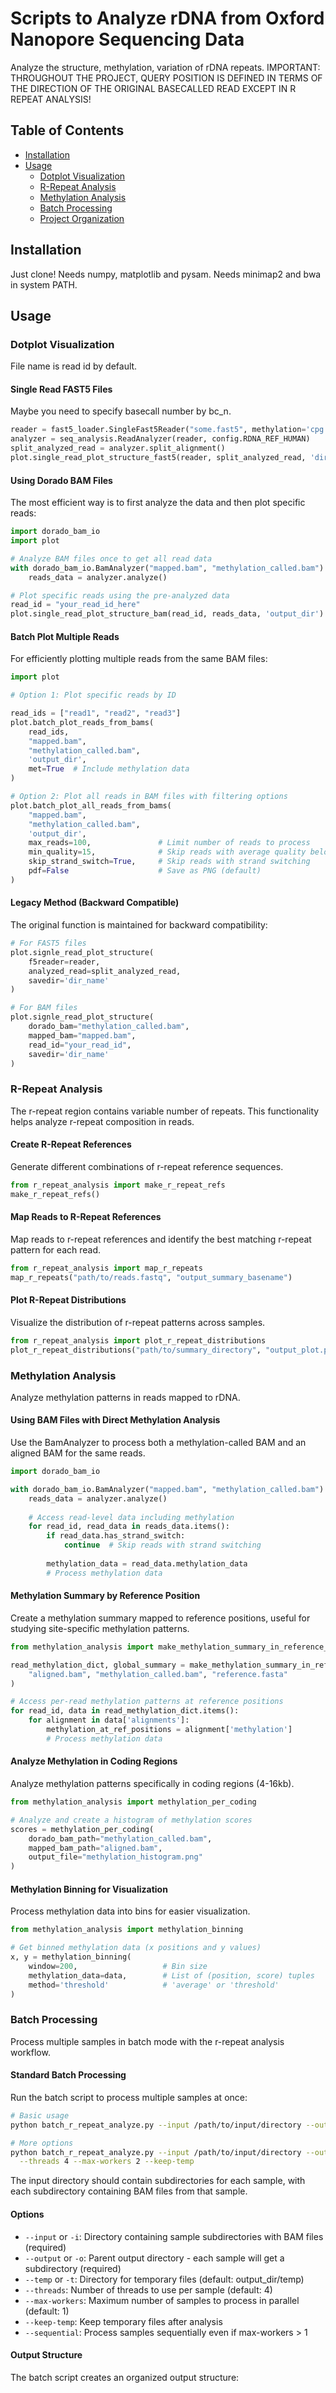 # Scripts to Analyze rDNA from Oxford Nanopore Sequencing Data

Analyze the structure, methylation, variation of rDNA repeats.
IMPORTANT: THROUGHOUT THE PROJECT, QUERY POSITION IS DEFINED IN TERMS OF THE DIRECTION OF THE ORIGINAL BASECALLED READ EXCEPT IN R REPEAT ANALYSIS!

## Table of Contents

- [Installation](#installation)
- [Usage](#usage)
  - [Dotplot Visualization](#dotplot-visualization)
  - [R-Repeat Analysis](#r-repeat-analysis)
  - [Methylation Analysis](#methylation-analysis)
  - [Batch Processing](#batch-processing)
  - [Project Organization](#project-organization)

## Installation

Just clone! Needs numpy, matplotlib and pysam. Needs minimap2 and bwa in system PATH.

## Usage

### Dotplot Visualization
File name is read id by default.

#### Single Read FAST5 Files
Maybe you need to specify basecall number by bc_n.
```python
reader = fast5_loader.SingleFast5Reader("some.fast5", methylation='cpg')
analyzer = seq_analysis.ReadAnalyzer(reader, config.RDNA_REF_HUMAN)
split_analyzed_read = analyzer.split_alignment()
plot.single_read_plot_structure_fast5(reader, split_analyzed_read, 'dir_name', met=True, pdf=False)
```

#### Using Dorado BAM Files
The most efficient way is to first analyze the data and then plot specific reads:

```python
import dorado_bam_io
import plot

# Analyze BAM files once to get all read data
with dorado_bam_io.BamAnalyzer("mapped.bam", "methylation_called.bam") as analyzer:
    reads_data = analyzer.analyze()

# Plot specific reads using the pre-analyzed data
read_id = "your_read_id_here"
plot.single_read_plot_structure_bam(read_id, reads_data, 'output_dir')
```

#### Batch Plot Multiple Reads
For efficiently plotting multiple reads from the same BAM files:

```python
import plot

# Option 1: Plot specific reads by ID

read_ids = ["read1", "read2", "read3"]
plot.batch_plot_reads_from_bams(
    read_ids, 
    "mapped.bam", 
    "methylation_called.bam", 
    'output_dir',
    met=True  # Include methylation data
)

# Option 2: Plot all reads in BAM files with filtering options
plot.batch_plot_all_reads_from_bams(
    "mapped.bam",
    "methylation_called.bam",
    'output_dir',
    max_reads=100,               # Limit number of reads to process
    min_quality=15,              # Skip reads with average quality below 15
    skip_strand_switch=True,     # Skip reads with strand switching
    pdf=False                    # Save as PNG (default)
)
```

#### Legacy Method (Backward Compatible)
The original function is maintained for backward compatibility:

```python
# For FAST5 files
plot.signle_read_plot_structure(
    f5reader=reader, 
    analyzed_read=split_analyzed_read, 
    savedir='dir_name'
)

# For BAM files
plot.signle_read_plot_structure(
    dorado_bam="methylation_called.bam", 
    mapped_bam="mapped.bam", 
    read_id="your_read_id", 
    savedir='dir_name'
)
```

### R-Repeat Analysis
The r-repeat region contains variable number of repeats. This functionality helps analyze r-repeat composition in reads.

#### Create R-Repeat References
Generate different combinations of r-repeat reference sequences.
```python
from r_repeat_analysis import make_r_repeat_refs
make_r_repeat_refs()
```

#### Map Reads to R-Repeat References
Map reads to r-repeat references and identify the best matching r-repeat pattern for each read.
```python
from r_repeat_analysis import map_r_repeats
map_r_repeats("path/to/reads.fastq", "output_summary_basename")
```

#### Plot R-Repeat Distributions
Visualize the distribution of r-repeat patterns across samples.
```python
from r_repeat_analysis import plot_r_repeat_distributions
plot_r_repeat_distributions("path/to/summary_directory", "output_plot.pdf")
```

### Methylation Analysis
Analyze methylation patterns in reads mapped to rDNA.

#### Using BAM Files with Direct Methylation Analysis
Use the BamAnalyzer to process both a methylation-called BAM and an aligned BAM for the same reads.
```python
import dorado_bam_io

with dorado_bam_io.BamAnalyzer("mapped.bam", "methylation_called.bam") as analyzer:
    reads_data = analyzer.analyze()
    
    # Access read-level data including methylation
    for read_id, read_data in reads_data.items():
        if read_data.has_strand_switch:
            continue  # Skip reads with strand switching
            
        methylation_data = read_data.methylation_data
        # Process methylation data
```

#### Methylation Summary by Reference Position
Create a methylation summary mapped to reference positions, useful for studying site-specific methylation patterns.
```python
from methylation_analysis import make_methylation_summary_in_reference_positions_with_aligned_bam

read_methylation_dict, global_summary = make_methylation_summary_in_reference_positions_with_aligned_bam(
    "aligned.bam", "methylation_called.bam", "reference.fasta"
)

# Access per-read methylation patterns at reference positions
for read_id, data in read_methylation_dict.items():
    for alignment in data['alignments']:
        methylation_at_ref_positions = alignment['methylation']
        # Process methylation data
```

#### Analyze Methylation in Coding Regions
Analyze methylation patterns specifically in coding regions (4-16kb).
```python
from methylation_analysis import methylation_per_coding

# Analyze and create a histogram of methylation scores
scores = methylation_per_coding(
    dorado_bam_path="methylation_called.bam",
    mapped_bam_path="aligned.bam",
    output_file="methylation_histogram.png"
)
```

#### Methylation Binning for Visualization
Process methylation data into bins for easier visualization.
```python
from methylation_analysis import methylation_binning

# Get binned methylation data (x positions and y values)
x, y = methylation_binning(
    window=200,                   # Bin size
    methylation_data=data,        # List of (position, score) tuples
    method='threshold'            # 'average' or 'threshold'
)
```

### Batch Processing
Process multiple samples in batch mode with the r-repeat analysis workflow.

#### Standard Batch Processing
Run the batch script to process multiple samples at once:

```bash
# Basic usage
python batch_r_repeat_analyze.py --input /path/to/input/directory --output /path/to/output/directory

# More options
python batch_r_repeat_analyze.py --input /path/to/input/directory --output /path/to/output/directory \
  --threads 4 --max-workers 2 --keep-temp
```

The input directory should contain subdirectories for each sample, with each subdirectory containing BAM files from that sample.

#### Options
- `--input` or `-i`: Directory containing sample subdirectories with BAM files (required)
- `--output` or `-o`: Parent output directory - each sample will get a subdirectory (required)
- `--temp` or `-t`: Directory for temporary files (default: output_dir/temp)
- `--threads`: Number of threads to use per sample (default: 4)
- `--max-workers`: Maximum number of samples to process in parallel (default: 1)
- `--keep-temp`: Keep temporary files after analysis
- `--sequential`: Process samples sequentially even if max-workers > 1

#### Output Structure
The batch script creates an organized output structure: